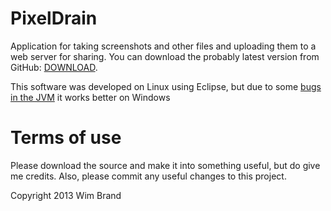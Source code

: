 PixelDrain
========

Application for taking screenshots and other files and uploading them to a web server for sharing.
You can download the probably latest version from GitHub: [DOWNLOAD][2].

This software was developed on Linux using Eclipse, but due to some [bugs in the JVM][1] it works better on Windows

Terms of use
========
Please download the source and make it into something useful, but do give me credits.
Also, please commit any useful changes to this project.

Copyright 2013 Wim Brand



[1]: https://github.com/Fornax96/PixelDrain/issues?labels=JVM+bug&state=open
[2]: https://github.com/Fornax96/PixelDrain/blob/master/PixelDrain.zip?raw=true
